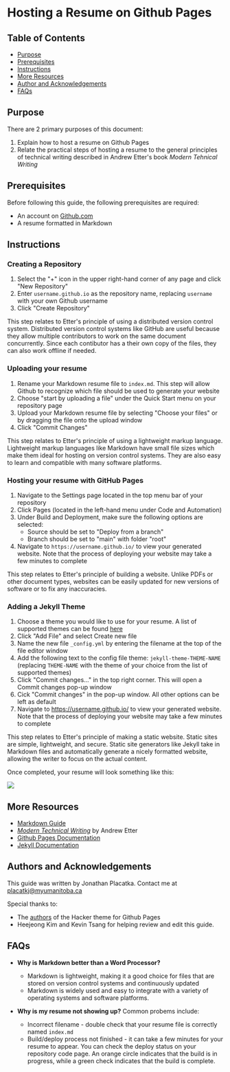 # Hosting a Resume on Github Pages

## Table of Contents
* [Purpose](##Purpose)
* [Prerequisites](##Prerequisites)
* [Instructions](##Instructions)
* [More Resources](##More-Resources)
* [Author and Acknowledgements](##Authors-and-Acknolwedgements)
* [FAQs](#FAQs)

## Purpose 
There are 2 primary purposes of this document:
1. Explain how to host a resume on Github Pages
2. Relate the practical steps of hosting a resume to the general principles of technical writing described in Andrew Etter's book *Modern Tehnical Writing*

## Prerequisites

Before following this guide, the following prerequisites are required:
- An account on [Github.com](https://github.com/)
- A resume formatted in Markdown

## Instructions 

### Creating a Repository
1. Select the "+" icon in the upper right-hand corner of any page and click "New Repository"
2. Enter `username.github.io` as the repository name, replacing `username` with your own Github username
3. Click "Create Repository"

This step relates to Etter's principle of using a distributed version control system. Distributed version control systems like GitHub are useful because they allow multiple contributors to work on the same document concurrently. Since each contibutor has a their own copy of the files, they can also work offline if needed.
### Uploading your resume

1. Rename your Markdown resume file to `index.md`. This step will allow Github to recognize which file should be used to generate your website
1. Choose "start by uploading a file" under the Quick Start menu on your repository page 
2. Upload your Markdown resume file by selecting "Choose your files" or by dragging the file onto the upload window
3. Click "Commit Changes"

This step relates to Etter's principle of using a lightweight markup language. Lightweight markup languages like Markdown have small file sizes which make them ideal for hosting on version control systems. They are also easy to learn and compatible with many software platforms.

### Hosting your resume with GitHub Pages
1. Navigate to the Settings page located in the top menu bar of your repository
2. Click Pages (located in the left-hand menu under Code and Automation)
3. Under Build and Deployment, make sure the following options are selected:
    - Source should be set to "Deploy from a branch"
    - Branch should be set to "main" with folder "root"
4. Navigate to `https://username.github.io/` to view your generated website. Note that the process of deploying your website may take a few minutes to complete

This step relates to Etter's principle of building a website. Unlike PDFs or other document types, websites can be easily updated for new versions of software or to fix any inaccuracies.

### Adding a Jekyll Theme
1. Choose a theme you would like to use for your resume. A list of supported themes can be found [here](https://pages.github.com/themes/)
1. Click "Add File" and select Create new file
2. Name the new file `_config.yml` by entering the filename at the top of the file editor window
3. Add the following text to the config file theme: `jekyll-theme-THEME-NAME`  (replacing `THEME-NAME` with the theme of your choice from the list of supported themes)
4. Click "Commit changes..." in the top right corner. This will open a Commit changes pop-up window
5. Cick "Commit changes" in the pop-up window. All other options can be left as default
6. Navigate to https://username.github.io/ to view your generated website. Note that the process of deploying your website may take a few minutes to complete

This step relates to Etter's principle of making a static website. Static sites are simple, lightweight, and secure. Static site generators like Jekyll take in Markdown files and automatically generate a nicely formatted website, allowing the writer to focus on the actual content.

Once completed, your resume will look something like this:

![](resume.gif)

## More Resources

- [Markdown Guide](https://www.markdownguide.org/)
- [*Modern Technical Writing*](https://www.amazon.ca/Modern-Technical-Writing-Introduction-Documentation-ebook/dp/B01A2QL9SS) by Andrew Etter
- [Github Pages Documentation](https://docs.github.com/en/pages/getting-started-with-github-pages/about-github-pages)
- [Jekyll Documentation](https://jekyllrb.com/docs/)

## Authors and Acknowledgements

This guide was written by Jonathan Placatka. Contact me at placatkj@myumanitoba.ca

Special thanks to:
- The [authors](https://github.com/pages-themes/hacker/graphs/contributors) of the Hacker theme for Github Pages 
- Heejeong Kim and Kevin Tsang for helping review and edit this guide.

## FAQs  

- **Why is Markdown better than a Word Processor?**
  - Markdown is lightweight, making it a good choice for files that are stored on version control systems and continuously updated
  - Markdown is widely used and easy to integrate with a variety of operating systems and software platforms.

- **Why is my resume not showing up?** Common probems include:

  - Incorrect filename - double check that your resume file is correctly named `index.md`
  - Build/deploy process not finished - it can take a few minutes for your resume to appear. You can check the deploy status on your repository code page. An orange circle indicates that the build is in progress, while a green check indicates that the build is complete.






























